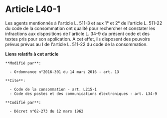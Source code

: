 # Article L40-1

Les agents mentionnés à l'article L. 511-3 et aux 1° et 2° de l'article L. 511-22 du code de la consommation ont qualité pour
rechercher et constater les infractions aux dispositions de l'article L. 34-9 du présent code et des textes pris pour son
application. A cet effet, ils disposent des pouvoirs prévus prévus au I de l'article L. 511-22 du code de la consommation.

**Liens relatifs à cet article**

	**Modifié par**:

	  - Ordonnance n°2016-301 du 14 mars 2016 - art. 13

	**Cite**:

	  - Code de la consommation - art. L215-1
	  - Code des postes et des communications électroniques - art. L34-9

	**Codifié par**:

	  - Décret n°62-273 du 12 mars 1962
